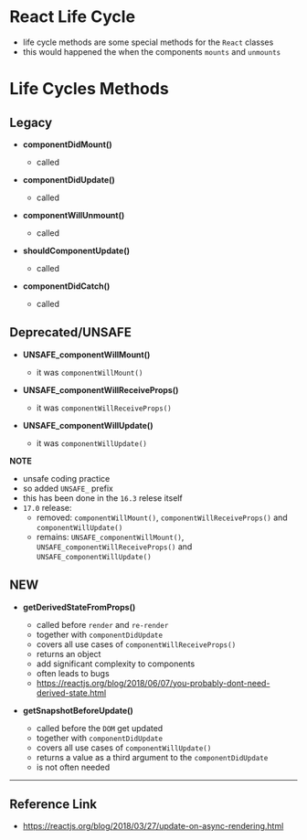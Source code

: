 # React Life Cycle

- life cycle methods are some special methods for the `React` classes
- this would happened the when the components `mounts` and `unmounts`

# Life Cycles Methods

## Legacy

- **componentDidMount()**

  - called

- **componentDidUpdate()**

  - called

- **componentWillUnmount()**

  - called

- **shouldComponentUpdate()**

  - called

- **componentDidCatch()**

  - called

## Deprecated/UNSAFE

- **UNSAFE_componentWillMount()**

  - it was `componentWillMount()`

- **UNSAFE_componentWillReceiveProps()**

  - it was `componentWillReceiveProps()`

- **UNSAFE_componentWillUpdate()**

  - it was `componentWillUpdate()`

**NOTE**

- unsafe coding practice
- so added `UNSAFE_` prefix
- this has been done in the `16.3` relese itself
- `17.0` release:
  - removed: `componentWillMount()`, `componentWillReceiveProps()` and `componentWillUpdate()`
  - remains: `UNSAFE_componentWillMount()`, `UNSAFE_componentWillReceiveProps()` and `UNSAFE_componentWillUpdate()`

## NEW

- **getDerivedStateFromProps()**

  - called before `render` and `re-render`
  - together with `componentDidUpdate`
  - covers all use cases of `componentWillReceiveProps()`
  - returns an object
  - add significant complexity to components
  - often leads to bugs
  - https://reactjs.org/blog/2018/06/07/you-probably-dont-need-derived-state.html

- **getSnapshotBeforeUpdate()**

  - called before the `DOM` get updated
  - together with `componentDidUpdate`
  - covers all use cases of `componentWillUpdate()`
  - returns a value as a third argument to the `componentDidUpdate`
  - is not often needed

---

## Reference Link

- https://reactjs.org/blog/2018/03/27/update-on-async-rendering.html
